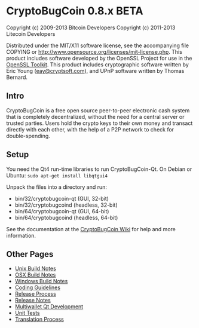 CryptoBugCoin 0.8.x BETA
====================

Copyright (c) 2009-2013 Bitcoin Developers
Copyright (c) 2011-2013 Litecoin Developers

Distributed under the MIT/X11 software license, see the accompanying
file COPYING or http://www.opensource.org/licenses/mit-license.php.
This product includes software developed by the OpenSSL Project for use in the [OpenSSL Toolkit](http://www.openssl.org/). This product includes
cryptographic software written by Eric Young ([eay@cryptsoft.com](mailto:eay@cryptsoft.com)), and UPnP software written by Thomas Bernard.


Intro
---------------------
CryptoBugCoin is a free open source peer-to-peer electronic cash system that is
completely decentralized, without the need for a central server or trusted
parties.  Users hold the crypto keys to their own money and transact directly
with each other, with the help of a P2P network to check for double-spending.


Setup
---------------------
You need the Qt4 run-time libraries to run CryptoBugCoin-Qt. On Debian or Ubuntu:
	`sudo apt-get install libqtgui4`

Unpack the files into a directory and run:

- bin/32/cryptobugcoin-qt (GUI, 32-bit)
- bin/32/cryptobugcoind (headless, 32-bit)
- bin/64/cryptobugcoin-qt (GUI, 64-bit)
- bin/64/cryptobugcoind (headless, 64-bit)

See the documentation at the [CryptoBugCoin Wiki](http://cryptobugcoin.info)
for help and more information.


Other Pages
---------------------
- [Unix Build Notes](build-unix.md)
- [OSX Build Notes](build-osx.md)
- [Windows Build Notes](build-msw.md)
- [Coding Guidelines](coding.md)
- [Release Process](release-process.md)
- [Release Notes](release-notes.md)
- [Multiwallet Qt Development](multiwallet-qt.md)
- [Unit Tests](unit-tests.md)
- [Translation Process](translation_process.md)
